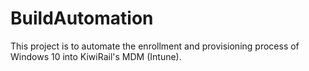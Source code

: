 # BuildAutomation

This project is to automate the enrollment and provisioning process of Windows 10 into KiwiRail's MDM (Intune).


